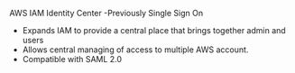 AWS IAM Identity Center -Previously Single Sign On

- Expands IAM to provide a central place that brings together admin and users
- Allows central managing of access to multiple AWS account.
- Compatible with SAML 2.0